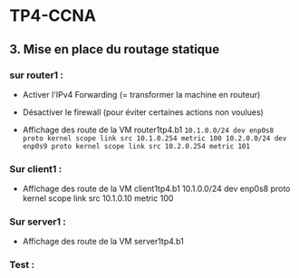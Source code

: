 # TP4-CCNA

## 3. Mise en place du routage statique

### sur router1 :

* Activer l'IPv4 Forwarding (= transformer la machine en routeur)

* Désactiver le firewall (pour éviter certaines actions non voulues)

* Affichage des route de la VM router1tp4.b1
`10.1.0.0/24 dev enp0s8 proto kernel scope link src 10.1.0.254 metric 100
10.2.0.0/24 dev enp0s9 proto kernel scope link src 10.2.0.254 metric 101`

### Sur client1 :

* Affichage des route de la VM client1tp4.b1
10.1.0.0/24 dev enp0s8 proto kernel scope link src 10.1.0.10 metric 100


### Sur server1 :

* Affichage des route de la VM server1tp4.b1

### Test :

